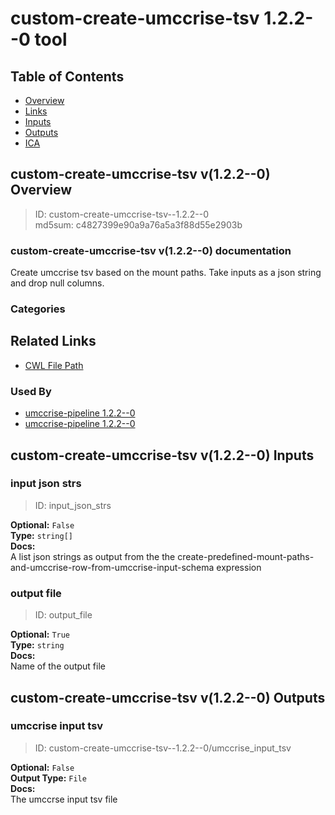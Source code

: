
custom-create-umccrise-tsv 1.2.2--0 tool
========================================

## Table of Contents
  
- [Overview](#custom-create-umccrise-tsv-v122--0-overview)  
- [Links](#related-links)  
- [Inputs](#custom-create-umccrise-tsv-v122--0-inputs)  
- [Outputs](#custom-create-umccrise-tsv-v122--0-outputs)  
- [ICA](#ica)  


## custom-create-umccrise-tsv v(1.2.2--0) Overview



  
> ID: custom-create-umccrise-tsv--1.2.2--0  
> md5sum: c4827399e90a9a76a5a3f88d55e2903b

### custom-create-umccrise-tsv v(1.2.2--0) documentation
  
Create umccrise tsv based on the mount paths. Take inputs as a json string and drop null columns.

### Categories
  


## Related Links
  
- [CWL File Path](../../../../../../tools/custom-create-umccrise-tsv/1.2.2--0/custom-create-umccrise-tsv__1.2.2--0.cwl)  


### Used By
  
- [umccrise-pipeline 1.2.2--0](../../../workflows/umccrise-pipeline/1.2.2--0/umccrise-pipeline__1.2.2--0.md)  
- [umccrise-pipeline 1.2.2--0](../../../workflows/umccrise-pipeline/1.2.2--0/umccrise-pipeline__1.2.2--0.md)  

  


## custom-create-umccrise-tsv v(1.2.2--0) Inputs

### input json strs



  
> ID: input_json_strs
  
**Optional:** `False`  
**Type:** `string[]`  
**Docs:**  
A list json strings as output from the the create-predefined-mount-paths-and-umccrise-row-from-umccrise-input-schema expression


### output file



  
> ID: output_file
  
**Optional:** `True`  
**Type:** `string`  
**Docs:**  
Name of the output file

  


## custom-create-umccrise-tsv v(1.2.2--0) Outputs

### umccrise input tsv



  
> ID: custom-create-umccrise-tsv--1.2.2--0/umccrise_input_tsv  

  
**Optional:** `False`  
**Output Type:** `File`  
**Docs:**  
The umccrse input tsv file
  

  

